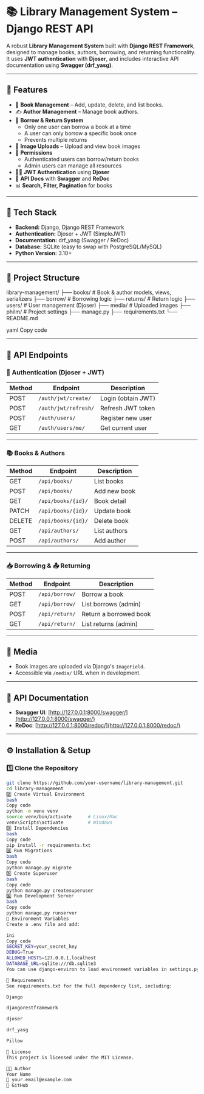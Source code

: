 # 📚 Library Management System – Django REST API

A robust **Library Management System** built with **Django REST Framework**, designed to manage books, authors, borrowing, and returning functionality. It uses **JWT authentication** with **Djoser**, and includes interactive API documentation using **Swagger (drf_yasg)**.

---

## 🚀 Features

- 📖 **Book Management** – Add, update, delete, and list books.
- ✍️ **Author Management** – Manage book authors.
- 🧾 **Borrow & Return System**
  - Only one user can borrow a book at a time
  - A user can only borrow a specific book once
  - Prevents multiple returns
- 📂 **Image Uploads** – Upload and view book images
- 🔐 **Permissions**
  - Authenticated users can borrow/return books
  - Admin users can manage all resources
- 🧑‍💼 **JWT Authentication** using **Djoser**
- 📘 **API Docs** with **Swagger** and **ReDoc**
- 📊 **Search, Filter, Pagination** for books

---

## 🧱 Tech Stack

- **Backend:** Django, Django REST Framework
- **Authentication:** Djoser + JWT (SimpleJWT)
- **Documentation:** drf_yasg (Swagger / ReDoc)
- **Database:** SQLite (easy to swap with PostgreSQL/MySQL)
- **Python Version:** 3.10+

---

## 📁 Project Structure

library-management/
├── books/ # Book & author models, views, serializers
├── borrow/ # Borrowing logic
├── returns/ # Return logic
├── users/ # User management (Djoser)
├── media/ # Uploaded images
├── philm/ # Project settings
├── manage.py
├── requirements.txt
└── README.md

yaml
Copy code

---

## 🔑 API Endpoints

### 📌 Authentication (Djoser + JWT)
| Method | Endpoint | Description |
|--------|----------|-------------|
| POST   | `/auth/jwt/create/`    | Login (obtain JWT) |
| POST   | `/auth/jwt/refresh/`   | Refresh JWT token |
| POST   | `/auth/users/`         | Register new user |
| GET    | `/auth/users/me/`      | Get current user |

---

### 📚 Books & Authors
| Method | Endpoint              | Description       |
|--------|-----------------------|-------------------|
| GET    | `/api/books/`         | List books        |
| POST   | `/api/books/`         | Add new book      |
| GET    | `/api/books/{id}/`    | Book detail       |
| PATCH  | `/api/books/{id}/`    | Update book       |
| DELETE | `/api/books/{id}/`    | Delete book       |
| GET    | `/api/authors/`       | List authors      |
| POST   | `/api/authors/`       | Add author        |

---

### 📥 Borrowing & 📤 Returning
| Method | Endpoint               | Description              |
|--------|------------------------|--------------------------|
| POST   | `/api/borrow/`         | Borrow a book            |
| GET    | `/api/borrow/`         | List borrows (admin)     |
| POST   | `/api/return/`         | Return a borrowed book   |
| GET    | `/api/return/`         | List returns (admin)     |

---

## 📸 Media

- Book images are uploaded via Django's `ImageField`.
- Accessible via `/media/` URL when in development.

---

## 📜 API Documentation

- **Swagger UI**: [http://127.0.0.1:8000/swagger/](http://127.0.0.1:8000/swagger/)
- **ReDoc**: [http://127.0.0.1:8000/redoc/](http://127.0.0.1:8000/redoc/)

---

## ⚙️ Installation & Setup

### 1️⃣ Clone the Repository

```bash
git clone https://github.com/your-username/library-management.git
cd library-management
2️⃣ Create Virtual Environment
bash
Copy code
python -m venv venv
source venv/bin/activate      # Linux/Mac
venv\Scripts\activate         # Windows
3️⃣ Install Dependencies
bash
Copy code
pip install -r requirements.txt
4️⃣ Run Migrations
bash
Copy code
python manage.py migrate
5️⃣ Create Superuser
bash
Copy code
python manage.py createsuperuser
6️⃣ Run Development Server
bash
Copy code
python manage.py runserver
🔐 Environment Variables
Create a .env file and add:

ini
Copy code
SECRET_KEY=your_secret_key
DEBUG=True
ALLOWED_HOSTS=127.0.0.1,localhost
DATABASE_URL=sqlite:///db.sqlite3
You can use django-environ to load environment variables in settings.py.

📌 Requirements
See requirements.txt for the full dependency list, including:

Django

djangorestframework

djoser

drf_yasg

Pillow

📝 License
This project is licensed under the MIT License.

👨‍💻 Author
Your Name
📧 your.email@example.com
🔗 GitHub


